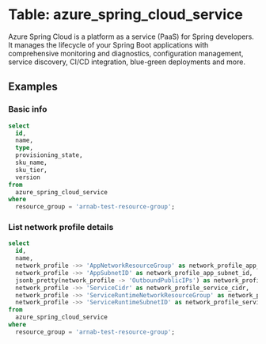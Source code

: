 # Table: azure_spring_cloud_service

Azure Spring Cloud is a platform as a service (PaaS) for Spring developers. It manages the lifecycle of your Spring Boot applications with comprehensive monitoring and diagnostics, configuration management, service discovery, CI/CD integration, blue-green deployments and more.

## Examples

### Basic info

```sql
select
  id,
  name,
  type,
  provisioning_state,
  sku_name,
  sku_tier,
  version
from
  azure_spring_cloud_service
where
  resource_group = 'arnab-test-resource-group';
```

### List network profile details

```sql
select
  id,
  name,
  network_profile ->> 'AppNetworkResourceGroup' as network_profile_app_network_resource_group,
  network_profile ->> 'AppSubnetID' as network_profile_app_subnet_id,
  jsonb_pretty(network_profile -> 'OutboundPublicIPs') as network_profile_outbound_public_ips,
  network_profile ->> 'ServiceCidr' as network_profile_service_cidr,
  network_profile ->> 'ServiceRuntimeNetworkResourceGroup' as network_profile_service_runtime_network_resource_group,
  network_profile ->> 'ServiceRuntimeSubnetID' as network_profile_service_runtime_subnet_id
from
  azure_spring_cloud_service
where
  resource_group = 'arnab-test-resource-group';

